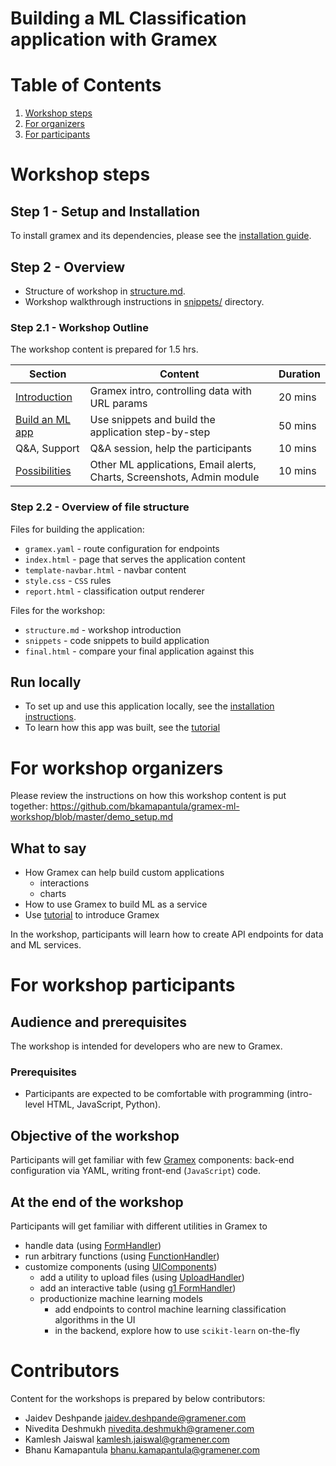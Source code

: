 Building a ML Classification application with Gramex
====================================

# Table of Contents
1. [Workshop steps](#workshop-steps)
2. [For organizers](#for-workshop-organizers)
3. [For participants](#for-workshop-participants)

# Workshop steps

## Step 1 - Setup and Installation

To install gramex and its dependencies, please see the [installation guide](install.md).

## Step 2 - Overview

- Structure of workshop in [structure.md](structure.md).
- Workshop walkthrough instructions in [snippets/](snippets/) directory.

### Step 2.1 - Workshop Outline

The workshop content is prepared for 1.5 hrs.

| Section | Content | Duration |
| ------- | ------- | -------- |
| [Introduction](structure.md#introduction) | Gramex intro, controlling data with URL params | 20 mins|
| [Build an ML app](structure.md#snippets) | Use snippets and build the application step-by-step | 50 mins |
| Q&A, Support | Q&A session, help the participants | 10 mins |
| [Possibilities](structure.md#possibilities) | Other ML applications, Email alerts, Charts, Screenshots, Admin module | 10 mins |

### Step 2.2 - Overview of file structure

Files for building the application:

- `gramex.yaml`           - route configuration for endpoints
- `index.html`            - page that serves the application content
- `template-navbar.html`  - navbar content
- `style.css`             - `CSS` rules
- `report.html`           - classification output renderer

Files for the workshop:

- `structure.md` - workshop introduction
- `snippets`     - code snippets to build application
- `final.html`   - compare your final application against this

## Run locally

* To set up and use this application locally, see the [installation instructions](demo_setup.md).
* To learn how this app was built, see the [tutorial](tutorial.md)

# For workshop organizers

Please review the instructions on how this workshop content is put together: https://github.com/bkamapantula/gramex-ml-workshop/blob/master/demo_setup.md

## What to say

- How Gramex can help build custom applications
  - interactions
  - charts
- How to use Gramex to build ML as a service
- Use [tutorial](https://github.com/gramexrecipes/gramex-ml-workshop/blob/master/tutorial.md) to introduce Gramex

In the workshop, participants will learn how to create API endpoints for data and ML services.

# For workshop participants

## Audience and prerequisites

The workshop is intended for developers who are new to Gramex.

### Prerequisites

- Participants are expected to be comfortable with programming (intro-level HTML, JavaScript, Python).

## Objective of the workshop

Participants will get familiar with few [Gramex](https://learn.gramener.com/guide/) components: back-end configuration via YAML, writing front-end (`JavaScript`) code.

## At the end of the workshop

Participants will get familiar with different utilities in Gramex to

- handle data (using [FormHandler](https://learn.gramener.com/guide/formhandler/))
- run arbitrary functions (using [FunctionHandler](https://learn.gramener.com/guide/formhandler/))
- customize components (using [UIComponents](https://learn.gramener.com/guide/uicomponents/))
  - add a utility to upload files (using [UploadHandler](https://learn.gramener.com/guide/uploadhandler/))
  - add an interactive table (using [g1 FormHandler](https://learn.gramener.com/guide/g1/formhandler))
  - productionize machine learning models
    - add endpoints to control machine learning classification algorithms in the UI
    - in the backend, explore how to use `scikit-learn` on-the-fly

# Contributors

Content for the workshops is prepared by below contributors:

- Jaidev Deshpande <jaidev.deshpande@gramener.com>
- Nivedita Deshmukh <nivedita.deshmukh@gramener.com>
- Kamlesh Jaiswal <kamlesh.jaiswal@gramener.com>
- Bhanu Kamapantula <bhanu.kamapantula@gramener.com>
